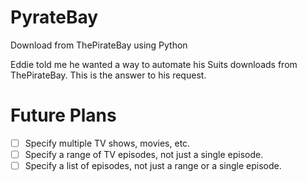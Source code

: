 # PyrateBay
Download from ThePirateBay using Python

Eddie told me he wanted a way to automate his Suits downloads from ThePirateBay. This is the answer to his request.

# Future Plans
- [ ] Specify multiple TV shows, movies, etc.
- [ ] Specify a range of TV episodes, not just a single episode.
- [ ] Specify a list of episodes, not just a range or a single episode.
